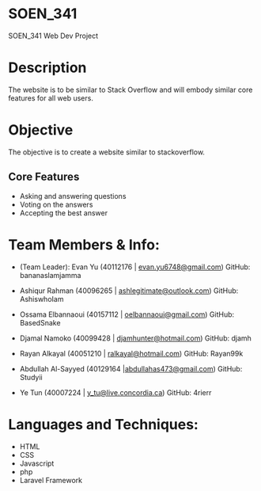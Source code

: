 # SOEN_341
SOEN_341 Web Dev Project


# Description
The website is to be similar to Stack Overflow and will embody similar core features for all web users.

# Objective
The objective is to create a website similar to stackoverflow.

## Core Features
* Asking and answering questions
* Voting on the answers
* Accepting the best answer


# Team Members & Info:
* (Team Leader): Evan Yu             (40112176 | evan.yu6748@gmail.com) GitHub: bananaslamjamma

* Ashiqur Rahman      (40096265 | ashlegitimate@outlook.com) GitHub: AshiswhoIam
* Ossama Elbannaoui   (40157112 | oelbannaoui@gmail.com) GitHub: BasedSnake
* Djamal Namoko       (40099428 | djamhunter@hotmail.com) GitHub: djamh
* Rayan Alkayal       (40051210 | ralkayal@hotmail.com) GitHub: Rayan99k
* Abdullah Al-Sayyed  (40129164 |abdullahas473@gmail.com) GitHub: Studyii
* Ye Tun              (40007224 | y_tu@live.concordia.ca) GitHub: 4rierr

# Languages and Techniques:

* HTML
* CSS
* Javascript
* php
* Laravel Framework
